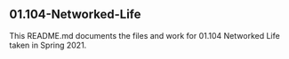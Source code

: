 ## 01.104-Networked-Life

This README.md documents the files and work for 01.104 Networked Life taken in Spring 2021.
